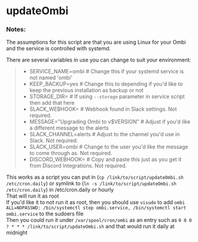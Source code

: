 # updateOmbi

### Notes:
The assumptions for this script are that you are using Linux for your Ombi and the service is controlled with systemd.  
 
There are several variables in use you can change to suit your environment:
> * SERVICE_NAME=ombi				# Change this if your systemd service is not named 'ombi'
> * KEEP_BACKUP=yes				# Change this to depending if you'd like to keep the previous installation as backup or not
> * STORAGE_DIR=				# If using `--storage` parameter in service script then add that here 
> * SLACK_WEBHOOK=				# Webhook found in Slack settings.  Not required.
> * MESSAGE="Upgrading Ombi to v$VERSION" 	# Adjust if you'd like a different message to the alerts
> * SLACK_CHANNEL=alerts			# Adjust to the channel you'd use in Slack. Not required.
> * SLACK_USER=ombi				# Change to the user you'd like the message to come through as. Not required.
> * DISCORD_WEBHOOK=                        	# Copy and paste this just as you get it from Discord Integrations. Not required.

This works as a script you can put in (`cp /link/to/script/updateOmbi.sh /etc/cron.daily`) or symlink to (`ln -s /link/to/script/updateOmbi.sh /etc/cron.daily`) in /etc/cron.daily or hourly  
That will run it as root  
If you'd like it to not run it as root, then you should use `visudo` to add `ombi    ALL=NOPASSWD: /bin/systemctl stop ombi.service, /bin/systemctl start ombi.service` to the sudoers file  
Then you could run it under `/var/spool/cron/ombi` as an entry such as `0 0 0 ? * * * /link/to/script/updateOmbi.sh` and that would run it daily at midnight  
